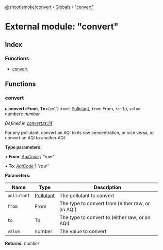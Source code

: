 [@shootismoke/convert](../README.md) › [Globals](../globals.md) › ["convert"](_convert_.md)

# External module: "convert"

## Index

### Functions

* [convert](_convert_.md#convert)

## Functions

###  convert

▸ **convert**<**From**, **To**>(`pollutant`: [Pollutant](_util_pollutant_.md#pollutant), `from`: From, `to`: To, `value`: number): *number*

*Defined in [convert.ts:14](https://github.com/shootismoke/common/blob/abfb8ac/packages/convert/src/convert.ts#L14)*

For any pollutant, convert an AQI to its raw concentration, or vice versa,
or convert an AQI to another AQI

**Type parameters:**

▪ **From**: *[AqiCode](_types_.md#aqicode) | "raw"*

▪ **To**: *[AqiCode](_types_.md#aqicode) | "raw"*

**Parameters:**

Name | Type | Description |
------ | ------ | ------ |
`pollutant` | [Pollutant](_util_pollutant_.md#pollutant) | The pollutant to convert |
`from` | From | The type to convert from (either raw, or an AQI) |
`to` | To | The type to convert to (either raw, or an AQI) |
`value` | number | The value to convert  |

**Returns:** *number*

